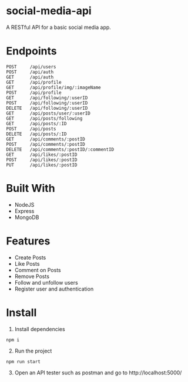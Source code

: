 # social-media-api
A RESTful API for a basic social media app.

# Endpoints
```
POST     /api/users
POST     /api/auth
GET      /api/auth
GET      /api/profile
GET      /api/profile/img/:imageName
POST     /api/profile
GET      /api/following/:userID
POST     /api/following/:userID
DELETE   /api/following/:userID
GET      /api/posts/user/:userID
GET      /api/posts/following
GET      /api/posts/:ID
POST     /api/posts
DELETE   /api/posts/:ID
GET      /api/comments/:postID
POST     /api/comments/:postID
DELETE   /api/comments/:postID/:commentID
GET      /api/likes/:postID
POST     /api/likes/:postID
PUT      /api/likes/:postID

```

# Built With
<ul>
  <li>NodeJS</li>
  <li>Express</li>
  <li>MongoDB</li>
</ul>

# Features
<ul>
  <li>Create Posts</li>
  <li>Like Posts</li>
  <li>Comment on Posts</li>
  <li>Remove Posts</li>
  <li>Follow and unfollow users</li>
  <li>Register user and authentication</li>
</ul>

# Install
1. Install dependencies
```
npm i
```
2. Run the project
```
npm run start
```

3. Open an API tester such as postman and go to http://localhost:5000/


